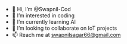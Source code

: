- 👋 Hi, I’m @Swapnil-Cod
- 👀 I’m interested in coding
- 🌱 I’m currently learning AI
- 💞️ I’m looking to collaborate on IoT projects
- 📫 Reach me at swapnilsagar66@gmail.com

<!---
Swapnil-Cod/Swapnil-Cod is a ✨ special ✨ repository because its `README.md` (this file) appears on your GitHub profile.
You can click the Preview link to take a look at your changes.
--->
